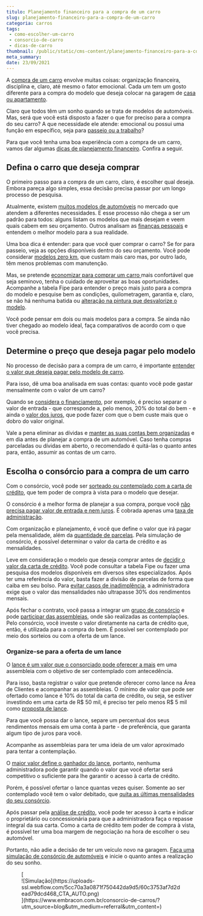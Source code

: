 ```yaml
---
titulo: Planejamento financeiro para a compra de um carro
slug: planejamento-financeiro-para-a-compra-de-um-carro
categoria: carros
tags:
 - como-escolher-um-carro
 - consorcio-de-carro
 - dicas-de-carro
thumbnail: /public/static/cms-content/planejamento-financeiro-para-a-compra-de-um-carro.jpg
meta_summary: 
date: 23/09/2021
---
```

A [compra de um carro](https://www.embracon.com.br/blog/pensando-em-comprar-um-carro-saiba-o-que-levar-em-consideracao) envolve muitas coisas: organização financeira, disciplina e, claro, até mesmo o fator emocional. Cada um tem um gosto diferente para a compra do modelo que deseja colocar na garagem de [casa ou apartamento](https://www.embracon.com.br/blog/casa-ou-apartamento-qual-a-melhor-escolha-para-voce).

Claro que todos têm um sonho quando se trata de modelos de automóveis. Mas, será que você está disposto a fazer o que for preciso para a compra do seu carro? A que necessidade ele atende: emocional ou possui uma função em específico, seja para [passeio ou a trabalho](https://www.embracon.com.br/blog/carro-de-passeio-como-escolher-a-melhor-opcao)?

Para que você tenha uma boa experiência com a compra de um carro, vamos dar algumas [dicas de planejamento financeiro](https://www.embracon.com.br/blog/planejamento-financeiro-um-guia-para-as-financas-nao-sairem-de-controle). Confira a seguir.

Defina o carro que deseja comprar 
----------------------------------

O primeiro passo para a compra de um carro, claro, é escolher qual deseja. Embora pareça algo simples, essa decisão precisa passar por um longo processo de pesquisa.

Atualmente, existem [muitos modelos de automóveis](https://www.embracon.com.br/blog/os-4-modelos-de-carro-mais-esperados-para-2020) no mercado que atendem a diferentes necessidades. E esse processo não chega a ser um padrão para todos: alguns listam os modelos que mais desejam e veem quais cabem em seu orçamento. Outros analisam as [finanças pessoais](https://www.embracon.com.br/blog/financas-pessoais-o-que-e-vantagens-e-dicas-inovadoras) e entendem o melhor modelo para a sua realidade.

Uma boa dica é entender: para que você quer comprar o carro? Se for para passeio, veja as opções disponíveis dentro do seu orçamento. Você pode considerar [modelos zero km](https://www.embracon.com.br/blog/conquiste-seu-carro-zero-km-com-um-consorcio), que custam mais caro mas, por outro lado, têm menos problemas com manutenção.

Mas, se pretende [economizar para comprar um carro ](https://www.embracon.com.br/blog/como-comprar-um-carro-com-r-100-00-por-semana)mais confortável que seja seminovo, tenha o cuidado de aproveitar as boas oportunidades. Acompanhe a tabela Fipe para entender o preço mais justo para a compra do modelo e pesquise bem as condições, quilometragem, garantia e, claro, se não há nenhuma batida ou [alteração na pintura que desvalorize o modelo](https://www.embracon.com.br/blog/carro-seminovo-guia-completo-para-comprar).

Você pode pensar em dois ou mais modelos para a compra. Se ainda não tiver chegado ao modelo ideal, faça comparativos de acordo com o que você precisa.

Determine o preço que deseja pagar pelo modelo 
-----------------------------------------------

No processo de decisão para a compra de um carro, é importante [entender o valor que deseja pagar pelo modelo de carro](https://www.embracon.com.br/blog/saiba-qual-e-a-melhor-epoca-do-ano-para-comprar-um-carro-novo).

Para isso, dê uma boa analisada em suas contas: quanto você pode gastar mensalmente com o valor de um carro?

Quando se [considera o financiamento](https://www.embracon.com.br/blog/entenda-quais-sao-as-6-maiores-desvantagens-do-financiamento), por exemplo, é preciso separar o valor de entrada - que corresponde a, pelo menos, 20% do total do bem - e ainda o [valor dos juros](https://www.embracon.com.br/blog/como-os-juros-afetam-a-sua-vida), que pode fazer com que o bem custe mais que o dobro do valor original.

Vale a pena eliminar as dívidas e [manter as suas contas bem organizadas](https://www.embracon.com.br/blog/como-economizar-nas-contas-de-casa-em-tempos-de-crise-economica) e em dia antes de planejar a compra de um automóvel. Caso tenha compras parceladas ou dívidas em aberto, o recomendado é quitá-las o quanto antes para, então, assumir as contas de um carro.

Escolha o consórcio para a compra de um carro 
----------------------------------------------

Com o consórcio, você pode ser [sorteado ou contemplado com a carta de crédito](https://www.embracon.com.br/blog/quais-sao-as-formas-de-contemplacao), que tem poder de compra à vista para o modelo que desejar.

O consórcio é a melhor forma de planejar a sua compra, porque você [não precisa pagar valor de entrada e nem juros](https://www.embracon.com.br/blog/consorcio-nao-tem-juros-entenda). É cobrada apenas uma [taxa de administração](https://www.embracon.com.br/blog/como-funciona-a-taxa-de-administracao-de-um-consorcio).

Com organização e planejamento, é você que define o valor que irá pagar pela mensalidade, além da [quantidade de parcelas](https://www.embracon.com.br/conhecaoconsorcio/como-saber-quantas-parcelas-ja-paguei). Pela simulação de consórcio, é possível determinar o valor da carta de crédito e as mensalidades.

Leve em consideração o modelo que deseja comprar antes de [decidir o valor da carta de crédito](https://www.embracon.com.br/blog/o-que-e-a-carta-de-credito-como-funciona-e-como-usar). Você pode consultar a tabela Fipe ou fazer uma pesquisa dos modelos disponíveis em diversos sites especializados. Após ter uma referência do valor, basta fazer a divisão de parcelas de forma que caiba em seu bolso. Para [evitar casos de inadimplência](https://www.embracon.com.br/blog/nao-consigo-pagar-meu-consorcio-e-agora), a administradora exige que o valor das mensalidades não ultrapasse 30% dos rendimentos mensais.

Após fechar o contrato, você passa a integrar um [grupo de consórcio](https://www.embracon.com.br/conhecaoconsorcio/o-que-e-um-grupo-de-consorcio) e pode [participar das assembleias](https://www.embracon.com.br/blog/assembleia-de-consorcio-como-funciona), onde são realizadas as contemplações. Pelo consórcio, você investe o valor diretamente na carta de crédito que, então, é utilizada para a compra do bem. É possível ser contemplado por meio dos sorteios ou com a oferta de um lance.

### Organize-se para a oferta de um lance 

O [lance é um valor que o consorciado pode oferecer a mais](https://www.embracon.com.br/blog/como-fazer-oferta-de-lance-em-consorcio) em uma assembleia com o objetivo de ser contemplado com antecedência.

Para isso, basta registrar o valor que pretende oferecer como lance na Área de Clientes e acompanhar as assembleias. O mínimo de valor que pode ser ofertado como lance é 10% do total da carta de crédito, ou seja, se estiver investindo em uma carta de R$ 50 mil, é preciso ter pelo menos R$ 5 mil como [proposta de lance](https://www.embracon.com.br/blog/saiba-como-definir-o-valor-de-lance-para-ser-contemplado-mais-rapido).

Para que você possa dar o lance, separe um percentual dos seus rendimentos mensais em uma conta à parte - de preferência, que garanta algum tipo de juros para você.

Acompanhe as assembleias para ter uma ideia de um valor aproximado para tentar a contemplação.

O [maior valor define o ganhador do lance](https://www.embracon.com.br/blog/o-que-e-o-lance-livre), portanto, nenhuma administradora pode garantir quando o valor que você ofertar será competitivo o suficiente para lhe garantir o acesso à carta de crédito.

Porém, é possível ofertar o lance quantas vezes quiser. Somente ao ser contemplado você tem o valor debitado, que [quita as últimas mensalidades do seu consórcio](https://www.embracon.com.br/blog/como-quitar-a-cota-de-consorcio).

Após passar pela [análise de crédito](https://www.embracon.com.br/blog/como-funciona-a-analise-de-credito-no-consorcio), você pode ter acesso à carta e indicar o proprietário ou concessionária para que a administradora faça o repasse integral da sua carta. Como a carta de crédito tem poder de compra à vista, é possível ter uma boa margem de negociação na hora de escolher o seu automóvel.

Portanto, não adie a decisão de ter um veículo novo na garagem. [Faça uma simulação de consórcio de automóveis](https://www.embracon.com.br/consorcio-de-carros) e inicie o quanto antes a realização do seu sonho.

<figure class="w-richtext-figure-type-image w-richtext-align-center">[<div>![Simulação](https://uploads-ssl.webflow.com/5cc70a3a0871f750442da9d5/60c3753af7d2dead79dcd468_CTA_AUTO.png)</div>](https://www.embracon.com.br/consorcio-de-carros/?utm_source=blog&utm_medium=referral&utm_content=)</figure>
